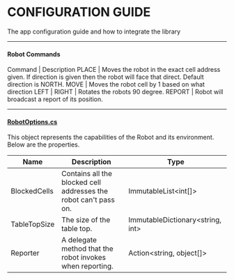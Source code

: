 # CONFIGURATION GUIDE #

The app configuration guide and how to integrate the library

- - - -

#### Robot Commands ####

Command | Description
PLACE   | Moves the robot in the exact cell address given. If direction is given then the robot will face that direct. Default direction is NORTH.
MOVE    | Moves the robot cell by 1 based on what direction
LEFT \| RIGHT | Rotates the robots 90 degree.
REPORT  | Robot will broadcast a report of its position.


- - - -

#### [RobotOptions.cs](./../src/TelstraPurple.Robot/RobotOptions.cs "RobotOptions.cs") ####

This object represents the capabilities of the Robot and its environment. Below are the properties.

Name  | Description | Type
------------- | ------------- | -------------
BlockedCells  | Contains all the blocked cell addresses the robot can't pass on.  |  ImmutableList<int[]>
TableTopSize  | The size of the table top. | ImmutableDictionary<string, int>
Reporter      | A delegate method that the robot invokes when reporting. | Action<string, object[]>






